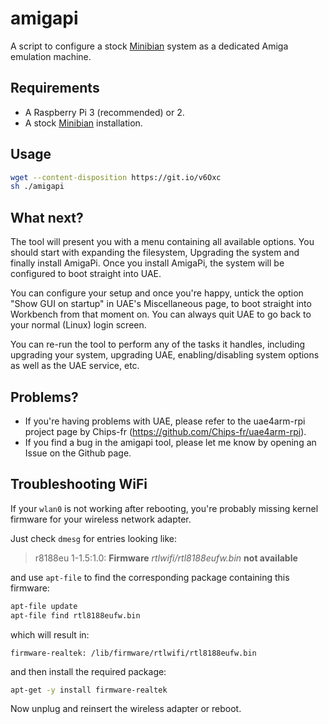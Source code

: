 # amigapi
A script to configure a stock [Minibian](https://minibianpi.wordpress.com/) system as a dedicated Amiga emulation machine.

Requirements
------------
- A Raspberry Pi 3 (recommended) or 2.
- A stock [Minibian](https://minibianpi.wordpress.com/) installation.

Usage
-----

~~~ bash
wget --content-disposition https://git.io/v6Oxc
sh ./amigapi
~~~

What next?
----------
The tool will present you with a menu containing all available options.
You should start with expanding the filesystem, Upgrading the system and finally install AmigaPi.
Once you install AmigaPi, the system will be configured to boot straight into UAE.

You can configure your setup and once you're happy, untick the option "Show GUI on startup" in UAE's Miscellaneous page, to boot straight into Workbench from that moment on.
You can always quit UAE to go back to your normal (Linux) login screen.

You can re-run the tool to perform any of the tasks it handles, including upgrading your system, upgrading UAE, enabling/disabling system options as well as the UAE service, etc.

Problems?
---------
- If you're having problems with UAE, please refer to the uae4arm-rpi project page by Chips-fr (https://github.com/Chips-fr/uae4arm-rpi).
- If you find a bug in the amigapi tool, please let me know by opening an Issue on the Github page.

Troubleshooting WiFi
--------------------
If your `wlan0` is not working after rebooting, you're probably missing kernel
firmware for your wireless network adapter.

Just check `dmesg` for entries looking like:

> r8188eu 1-1.5:1.0: **Firmware** _rtlwifi/rtl8188eufw.bin_ **not available**


and use `apt-file` to find the corresponding package containing this firmware:

~~~~ bash
apt-file update
apt-file find rtl8188eufw.bin
~~~~


which will result in:

~~~~ shell
firmware-realtek: /lib/firmware/rtlwifi/rtl8188eufw.bin
~~~~


and then install the required package:

~~~~ bash
apt-get -y install firmware-realtek
~~~~


Now unplug and reinsert the wireless adapter or reboot.
